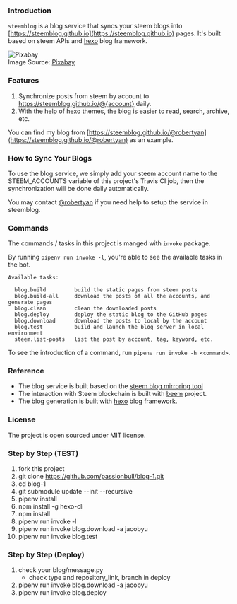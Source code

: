 ### Introduction

`steemblog` is a blog service that syncs your steem blogs into [https://steemblog.github.io](https://steemblog.github.io) pages. It's built based on steem APIs and [hexo](https://hexo.io) blog framework.

![Pixabay](https://cdn.pixabay.com/photo/2015/06/01/09/04/blog-793047_1280.jpg)
<br/>
Image Source: [Pixabay](https://cdn.pixabay.com/photo/2015/06/01/09/04/blog-793047_1280.jpg)


### Features

1. Synchronize posts from steem by account to https://steemblog.github.io/@{account} daily.
1. With the help of hexo themes, the blog is easier to read, search, archive, etc.

You can find my blog from [https://steemblog.github.io/@robertyan](https://steemblog.github.io/@robertyan) as an example.


### How to Sync Your Blogs

To use the blog service, we simply add your steem account name to the STEEM_ACCOUNTS variable of this project's Travis CI job, then the synchronization will be done daily automatically.

You may contact [@robertyan](https://busy.org/@robertyan) if you need help to setup the service in steemblog.


### Commands

The commands / tasks in this project is manged with `invoke` package.

By running `pipenv run invoke -l`, you're able to see the available tasks in the bot.

```
Available tasks:

  blog.build         build the static pages from steem posts
  blog.build-all     download the posts of all the accounts, and generate pages
  blog.clean         clean the downloaded posts
  blog.deploy        deploy the static blog to the GitHub pages
  blog.download      download the posts to local by the account
  blog.test          build and launch the blog server in local environment
  steem.list-posts   list the post by account, tag, keyword, etc.
```

To see the introduction of a command, run `pipenv run invoke -h <command>`.


### Reference

- The blog service is built based on the [steem blog mirroring tool](https://github.com/think-in-universe/blog)
- The interaction with Steem blockchain is built with [beem](https://github.com/holgern/beem) project.
- The blog generation is built with [hexo](https://hexo.io) blog framework.


### License

The project is open sourced under MIT license.

### Step by Step (TEST)

1. fork this project
2. git clone https://github.com/passionbull/blog-1.git
3. cd blog-1
4. git submodule update --init --recursive
5. pipenv install
6. npm install -g hexo-cli
7. npm install
8. pipenv run invoke -l
9. pipenv run invoke blog.download -a jacobyu
10. pipenv run invoke blog.test

### Step by Step (Deploy)

1. check your blog/message.py
    - check type and repository_link, branch in deploy
2. pipenv run invoke blog.download -a jacobyu
3. pipenv run invoke blog.deploy


